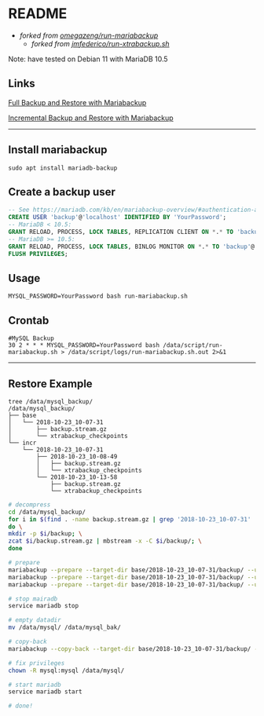 # README

*   *forked from [omegazeng/run-mariabackup](https://github.com/omegazeng/run-mariabackup)*
    *   *forked from [jmfederico/run-xtrabackup.sh](https://gist.github.com/jmfederico/1495347)*

Note: have tested on Debian 11 with MariaDB 10.5

## Links

[Full Backup and Restore with Mariabackup](https://mariadb.com/kb/en/library/full-backup-and-restore-with-mariabackup/)

[Incremental Backup and Restore with Mariabackup](https://mariadb.com/kb/en/library/incremental-backup-and-restore-with-mariabackup/)

---

## Install mariabackup

    sudo apt install mariadb-backup

## Create a backup user

```sql
-- See https://mariadb.com/kb/en/mariabackup-overview/#authentication-and-privileges
CREATE USER 'backup'@'localhost' IDENTIFIED BY 'YourPassword';
-- MariaDB < 10.5:
GRANT RELOAD, PROCESS, LOCK TABLES, REPLICATION CLIENT ON *.* TO 'backup'@'localhost';
-- MariaDB >= 10.5:
GRANT RELOAD, PROCESS, LOCK TABLES, BINLOG MONITOR ON *.* TO 'backup'@'localhost';
FLUSH PRIVILEGES;
```

## Usage

    MYSQL_PASSWORD=YourPassword bash run-mariabackup.sh

## Crontab

    #MySQL Backup
    30 2 * * * MYSQL_PASSWORD=YourPassword bash /data/script/run-mariabackup.sh > /data/script/logs/run-mariabackup.sh.out 2>&1

---

## Restore Example

    tree /data/mysql_backup/
    /data/mysql_backup/
    ├── base
    │   └── 2018-10-23_10-07-31
    │       ├── backup.stream.gz
    │       └── xtrabackup_checkpoints
    └── incr
        └── 2018-10-23_10-07-31
            ├── 2018-10-23_10-08-49
            │   ├── backup.stream.gz
            │   └── xtrabackup_checkpoints
            └── 2018-10-23_10-13-58
                ├── backup.stream.gz
                └── xtrabackup_checkpoints

```bash
# decompress
cd /data/mysql_backup/
for i in $(find . -name backup.stream.gz | grep '2018-10-23_10-07-31' | xargs dirname); \
do \
mkdir -p $i/backup; \
zcat $i/backup.stream.gz | mbstream -x -C $i/backup/; \
done

# prepare
mariabackup --prepare --target-dir base/2018-10-23_10-07-31/backup/ --user backup --password "YourPassword" --apply-log-only
mariabackup --prepare --target-dir base/2018-10-23_10-07-31/backup/ --user backup --password "YourPassword" --apply-log-only --incremental-dir incr/2018-10-23_10-07-31/2018-10-23_10-08-49/backup/
mariabackup --prepare --target-dir base/2018-10-23_10-07-31/backup/ --user backup --password "YourPassword" --apply-log-only --incremental-dir incr/2018-10-23_10-07-31/2018-10-23_10-13-58/backup/

# stop mairadb
service mariadb stop

# empty datadir
mv /data/mysql/ /data/mysql_bak/

# copy-back
mariabackup --copy-back --target-dir base/2018-10-23_10-07-31/backup/ --user backup --password "YourPassword" --datadir /data/mysql/

# fix privileges
chown -R mysql:mysql /data/mysql/

# start mariadb
service mariadb start

# done!
```
